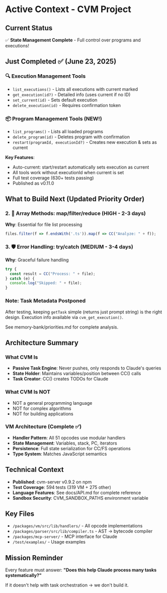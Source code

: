 # Active Context - CVM Project

## Current Status
✅ **State Management Complete** - Full control over programs and executions!

## Just Completed ✅ (June 23, 2025)

### 🔍 Execution Management Tools
- `list_executions()` - Lists all executions with current marked
- `get_execution(id?)` - Detailed info (uses current if no ID)
- `set_current(id)` - Sets default execution
- `delete_execution(id)` - Requires confirmation token

### 📦 Program Management Tools (NEW!)
- `list_programs()` - Lists all loaded programs
- `delete_program(id)` - Deletes program with confirmation
- `restart(programId, executionId?)` - Creates new execution & sets as current

**Key Features**:
- Auto-current: start/restart automatically sets execution as current
- All tools work without executionId when current is set
- Full test coverage (630+ tests passing)
- Published as v0.11.0

## What to Build Next (Updated Priority Order)

### 2. 🔄 Array Methods: map/filter/reduce (HIGH - 2-3 days)
**Why**: Essential for file list processing
```typescript
files.filter(f => f.endsWith('.ts')).map(f => CC("Analyze: " + f));
```

### 3. 🛡️ Error Handling: try/catch (MEDIUM - 3-4 days)
**Why**: Graceful failure handling
```typescript
try {
  const result = CC("Process: " + file);
} catch (e) {
  console.log("Skipped: " + file);
}
```

### Note: Task Metadata Postponed
After testing, keeping `getTask` simple (returns just prompt string) is the right design. Execution info available via `cvm_get_execution()`.

See memory-bank/priorities.md for complete analysis.

## Architecture Summary

### What CVM Is
- **Passive Task Engine**: Never pushes, only responds to Claude's queries
- **State Holder**: Maintains variables/position between CC() calls
- **Task Creator**: CC() creates TODOs for Claude

### What CVM Is NOT
- NOT a general programming language
- NOT for complex algorithms
- NOT for building applications

### VM Architecture (Complete ✅)
- **Handler Pattern**: All 51 opcodes use modular handlers
- **State Management**: Variables, stack, PC, iterators
- **Persistence**: Full state serialization for CC/FS operations
- **Type System**: Matches JavaScript semantics

## Technical Context
- **Published**: cvm-server v0.9.2 on npm
- **Test Coverage**: 594 tests (319 VM + 275 other)
- **Language Features**: See docs/API.md for complete reference
- **Sandbox Security**: CVM_SANDBOX_PATHS environment variable

## Key Files
- `/packages/vm/src/lib/handlers/` - All opcode implementations
- `/packages/parser/src/lib/compiler.ts` - AST → bytecode compiler
- `/packages/mcp-server/` - MCP interface for Claude
- `/test/examples/` - Usage examples

## Mission Reminder
Every feature must answer: **"Does this help Claude process many tasks systematically?"**

If it doesn't help with task orchestration → we don't build it.